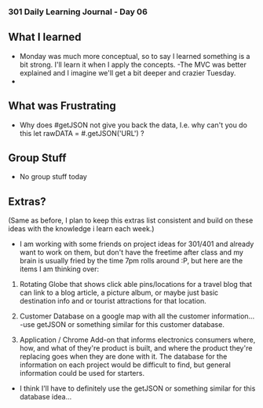 ### 301 Daily Learning Journal - Day 06

## What I learned
- Monday was much more conceptual, so to say I learned something is a bit strong. I'll learn it when I apply the concepts.
-The MVC was better explained and I imagine we'll get a bit deeper and crazier Tuesday.
-
## What was Frustrating
- Why does #getJSON not give you back the data, I.e. why can't you do this let rawDATA = #.getJSON('URL') ?

## Group Stuff
- No group stuff today

## Extras?
(Same as before, I plan to keep this extras list consistent and build on these ideas with the knowledge i learn each week.)
- I am working with some friends on project ideas for 301/401 and already want to work on them, but don't have the freetime after class and my brain is usually fried by the time 7pm rolls around :P, but here are the items I am thinking over:

1. Rotating Globe that shows click able pins/locations for a travel blog that can link to a blog article, a picture album, or maybe just basic destination info and or tourist attractions for that location.


2. Customer Database on a google map with all the customer information...
-use getJSON or something similar for this customer database.

3. Application / Chrome Add-on that informs electronics consumers where, how, and what of they're product is built, and where the product they're replacing goes when they are done with it. The database for the information on each project would be difficult to find, but general information could be used for starters.
- I think I'll have to definitely use the getJSON or something similar for this database idea...
